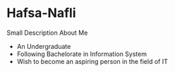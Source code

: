 # Hafsa-Nafli
Small Description About Me
<ul>
<li>An Undergraduate</li>
<li>Following Bachelorate in Information System</li>
<li>Wish to become an aspiring person in the field of IT </li>
</ul>
